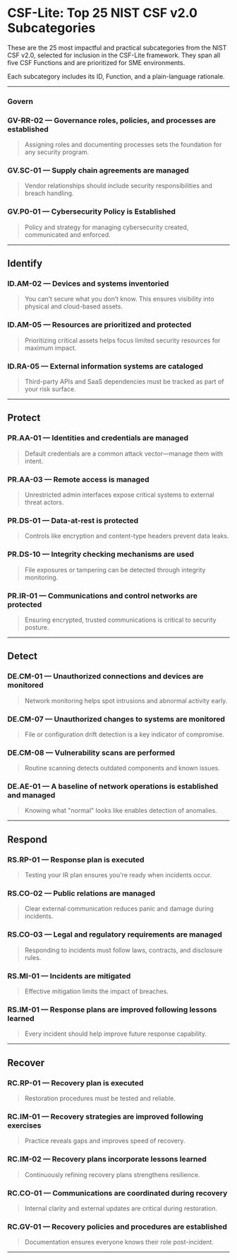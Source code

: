 # CSF-Lite: Top 25 NIST CSF v2.0 Subcategories

These are the 25 most impactful and practical subcategories from the NIST CSF v2.0, selected for inclusion in the CSF-Lite framework. They span all five CSF Functions and are prioritized for SME environments.

Each subcategory includes its ID, Function, and a plain-language rationale.

---



### Govern


### GV-RR-02 — Governance roles, policies, and processes are established

> Assigning roles and documenting processes sets the foundation for any security program.

### GV.SC-01 — Supply chain agreements are managed

> Vendor relationships should include security responsibilities and breach handling.

### GV.P0-01 — Cybersecurity Policy is Established

> Policy and strategy for managing cybersecurity created, communicated and enforced.



---

## Identify

### ID.AM-02 — Devices and systems inventoried

> You can’t secure what you don’t know. This ensures visibility into physical and cloud-based assets.

### ID.AM-05 — Resources are prioritized and protected

> Prioritizing critical assets helps focus limited security resources for maximum impact.

### ID.RA-05 — External information systems are cataloged

> Third-party APIs and SaaS dependencies must be tracked as part of your risk surface.



---

## Protect

### PR.AA-01 — Identities and credentials are managed

> Default credentials are a common attack vector—manage them with intent.

### PR.AA-03 — Remote access is managed

> Unrestricted admin interfaces expose critical systems to external threat actors.

### PR.DS-01 — Data-at-rest is protected

> Controls like encryption and content-type headers prevent data leaks.

### PR.DS-10 — Integrity checking mechanisms are used

> File exposures or tampering can be detected through integrity monitoring.

### PR.IR-01 — Communications and control networks are protected

> Ensuring encrypted, trusted communications is critical to security posture.

---

## Detect

### DE.CM-01 — Unauthorized connections and devices are monitored

> Network monitoring helps spot intrusions and abnormal activity early.

### DE.CM-07 — Unauthorized changes to systems are monitored

> File or configuration drift detection is a key indicator of compromise.

### DE.CM-08 — Vulnerability scans are performed

> Routine scanning detects outdated components and known issues.

### DE.AE-01 — A baseline of network operations is established and managed

> Knowing what "normal" looks like enables detection of anomalies.

---

## Respond

### RS.RP-01 — Response plan is executed

> Testing your IR plan ensures you're ready when incidents occur.

### RS.CO-02 — Public relations are managed

> Clear external communication reduces panic and damage during incidents.

### RS.CO-03 — Legal and regulatory requirements are managed

> Responding to incidents must follow laws, contracts, and disclosure rules.

### RS.MI-01 — Incidents are mitigated

> Effective mitigation limits the impact of breaches.

### RS.IM-01 — Response plans are improved following lessons learned

> Every incident should help improve future response capability.

---

## Recover

### RC.RP-01 — Recovery plan is executed

> Restoration procedures must be tested and reliable.

### RC.IM-01 — Recovery strategies are improved following exercises

> Practice reveals gaps and improves speed of recovery.

### RC.IM-02 — Recovery plans incorporate lessons learned

> Continuously refining recovery plans strengthens resilience.

### RC.CO-01 — Communications are coordinated during recovery

> Internal clarity and external updates are critical during restoration.

### RC.GV-01 — Recovery policies and procedures are established

> Documentation ensures everyone knows their role post-incident.

---
